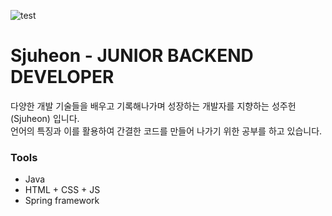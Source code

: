 ![test](https://lh3.googleusercontent.com/79vCG8A-23n8KROw7dK8-LlgBuj1DUw1kTUkl0ympKSBLgUTtgWqOO0ZgjUSfCrLj1fxmK-sZy-C2tle4s1R6Ri5tv152lOuJnK_yVoTgf8nem-9ng8h5_aA9W-Q9dKCsWkyjPb8BU5riOb--aY33apTA7ozcDPO53EZh09M58n7a_YH4PLb7lRxRQqv_K6eaG5d-iegWUf29DJDoDC61qnKuXsKnVEFPl1_p8e2WZNBwDGLnUK0lyhraA3dQpapXSEQ89o_uddQW-FrLFmEWRaoY9iu8x-4Jf7ARtbrqIKiyehQRKsBpg-B2fDIapTm_h6p_h7M-DvPLHNwHU78n7l2JMycYMgM5kZK6ZltA4G8zD-m_h1UVyAZ5QHRxFyTxHHjakWBNJ7ZrwqT1veQr8PpD6cCEoFFkzCMqxnHb6AfpI7umE3XL1hg_uUvd9Ua9BHjc5KYEdVWENmo0J0ylK7e8gf5LRnvnUGWhG5n2Mi-WFtnCpwM6aonNlLmeLuzq6Ro80GStYh38ZViHhUPUqQEQo6X_O958Qpe402JiuAzs_CiZLcdK0tTMJR2lHEnE6PNm4ZINcTKZVBw0UZ9M-2WZClM7wLA4TaF_7Ros8bQblnV5DQzOpZjWNoOSnJvG91XFDcxfA4HKy8tha6hqL786b3va8gJGHvB7wRqGjhRuciTY5nO9pbFuByk7AFA1rGlwhrlyUcZ_y_1xyxzWzs=w1079-h461-no?authuser=0)
# Sjuheon -  JUNIOR BACKEND 	DEVELOPER
다양한 개발 기술들을 배우고 기록해나가며 성장하는 개발자를 지향하는 성주헌(Sjuheon) 입니다.
<br>언어의 특징과 이를 활용하여 간결한 코드를 만들어 나가기 위한 공부를 하고 있습니다.
### Tools
 - Java
 - HTML + CSS + JS
 - Spring framework
